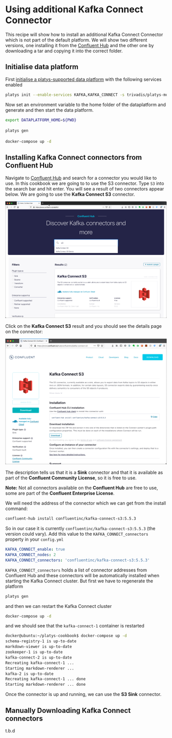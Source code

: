 # Using additional Kafka Connect Connector

This recipe will show how to install an additional Kafka Connect Connector which is not part of the default platform. We will show two different versions, one installing it from the [Confluent Hub](https://www.confluent.io/hub/) and the other one by downloading a tar and copying it into the correct folder.

## Initialise data platform

First [initialise a platys-supported data platform](../documentation/getting-started.md) with the following services enabled

```bash
platys init --enable-services KAFKA,KAFKA_CONNECT -s trivadis/platys-modern-data-platform -w 1.10.0
```

Now set an environment variable to the home folder of the dataplatform and generate and then start the data platform. 

```bash
export DATAPLATFORM_HOME=${PWD}

platys gen

docker-compose up -d
```

## Installing Kafka Connect connectors from Confluent Hub

Navigate to [Confluent Hub](https://www.confluent.io/hub/) and search for a connector you would like to use. In this cookbook we are going to to use the S3 connector. Type `S3` into the search bar and hit enter. You will see a result of two connectors appear below. We are going to use the **Kafka Connect S3** connector.

![Alt Image Text](./images/confluent-hub-1.png "Confluent Hub ")

Click on the **Kafka Connect S3** result and you should see the details page on the connector:

![Alt Image Text](./images/confluent-hub-2.png "Confluent Hub ")

The description tells us that it is a **Sink** connector and that it is available as part of the **Confluent Community License**, so it is free to use. 
 
**Note:** Not all connectors available on the **Confluent Hub** are free to use, some are part of the **Confluent Enterprise License**.

We will need the address of the connector which we can get from the install command: 

```bash
confluent-hub install confluentinc/kafka-connect-s3:5.5.3
```

So in our case it is currently `confluentinc/kafka-connect-s3:5.5.3` (the version could vary). 
Add this value to the `KAFKA_CONNECT_connectors` property in your `config.yml`

```yaml
KAFKA_CONNECT_enable: true
KAFKA_CONNECT_nodes: 2
KAFKA_CONNECT_connectors: 'confluentinc/kafka-connect-s3:5.5.3'
``` 

`KAFKA_CONNECT_connectors` holds a list of connector addresses from Confluent Hub and these connectors will be automatically installed when starting the Kafka Connect cluster. But first we have to regenerate the platform 

```bash
platys gen
```

and then we can restart the Kafka Connect cluster

```bash
docker-compose up -d
```

and we should see that the `kafka-connect-1` container is restarted

```bash
docker@ubuntu:~/platys-cookbook$ docker-compose up -d
schema-registry-1 is up-to-date
markdown-viewer is up-to-date
zookeeper-1 is up-to-date
kafka-connect-2 is up-to-date
Recreating kafka-connect-1 ... 
Starting markdown-renderer ... 
kafka-2 is up-to-date
Recreating kafka-connect-1 ... done
Starting markdown-renderer ... done
```

Once the connector is up and running, we can use the **S3 Sink** connector. 

## Manually Downloading Kafka Connect connectors

t.b.d


